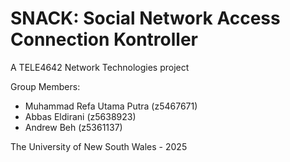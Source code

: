 SNACK: Social Network Access Connection Kontroller
=============================================
A TELE4642 Network Technologies project

Group Members:
- Muhammad Refa Utama Putra (z5467671)
- Abbas Eldirani (z5638923)
- Andrew Beh (z5361137)

The University of New South Wales - 2025
